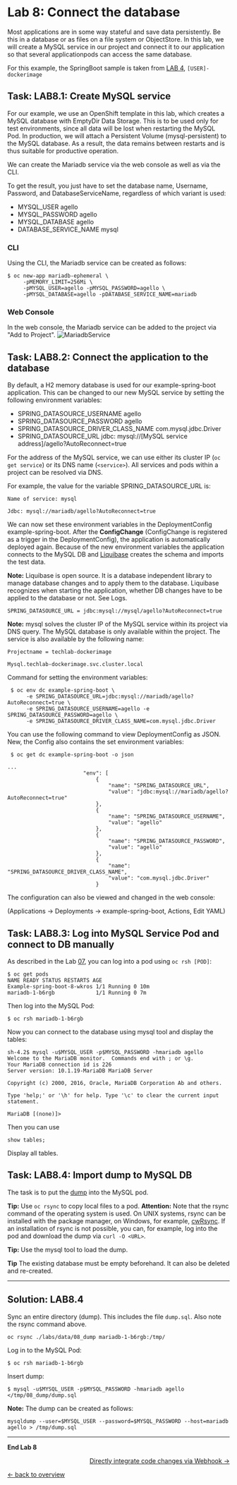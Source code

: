 # Lab 8: Connect the database

Most applications are in some way stateful and save data persistently. Be this in a database or as files on a file system or ObjectStore. In this lab, we will create a MySQL service in our project and connect it to our application so that several applicationpods can access the same database.

For this example, the SpringBoot sample is taken from [LAB 4](04_deploy_dockerimage.md), `[USER]-dockerimage`

## Task: LAB8.1: Create MySQL service

For our example, we use an OpenShift template in this lab, which creates a MySQL database with EmptyDir Data Storage. This is to be used only for test environments, since all data will be lost when restarting the MySQL Pod. In production, we will attach a Persistent Volume (mysql-persistent) to the MySQL database. As a result, the data remains between restarts and is thus suitable for productive operation.

We can create the Mariadb service via the web console as well as via the CLI.

To get the result, you just have to set the database name, Username, Password, and DatabaseServiceName, regardless of which variant is used:

- MYSQL_USER agello
- MYSQL_PASSWORD agello
- MYSQL_DATABASE agello
- DATABASE_SERVICE_NAME mysql

### CLI

Using the CLI, the Mariadb service can be created as follows:

```
$ oc new-app mariadb-ephemeral \
     -pMEMORY_LIMIT=256Mi \
     -pMYSQL_USER=agello -pMYSQL_PASSWORD=agello \
     -pMYSQL_DATABASE=agello -pDATABASE_SERVICE_NAME=mariadb
```

### Web Console

In the web console, the Mariadb service can be added to the project via "Add to Project".
![MariadbService](../images/lab_8_addmysql_service.png)


## Task: LAB8.2: Connect the application to the database

By default, a H2 memory database is used for our example-spring-boot application. This can be changed to our new MySQL service by setting the following environment variables:

- SPRING_DATASOURCE_USERNAME agello
- SPRING_DATASOURCE_PASSWORD agello
- SPRING_DATASOURCE_DRIVER_CLASS_NAME com.mysql.jdbc.Driver
- SPRING_DATASOURCE_URL jdbc: mysql://[MySQL service address]/agello?AutoReconnect=true

For the address of the MySQL service, we can use either its cluster IP (`oc get service`) or its DNS name (`<service>`). All services and pods within a project can be resolved via DNS.

For example, the value for the variable SPRING_DATASOURCE_URL is:
```
Name of service: mysql

Jdbc: mysql://mariadb/agello?AutoReconnect=true
```

We can now set these environment variables in the DeploymentConfig example-spring-boot. After the **ConfigChange** (ConfigChange is registered as a trigger in the DeploymentConfig), the application is automatically deployed again. Because of the new environment variables the application connects to the MySQL DB and [Liquibase](http://www.liquibase.org/) creates the schema and imports the test data.

**Note:** Liquibase is open source. It is a database independent library to manage database changes and to apply them to the database. Liquibase recognizes when starting the application, whether DB changes have to be applied to the database or not. See Logs.


```
SPRING_DATASOURCE_URL = jdbc:mysql://mysql/agello?AutoReconnect=true
```

**Note:** mysql solves the cluster IP of the MySQL service within its project via DNS query. The MySQL database is only available within the project. The service is also available by the following name:

```
Projectname = techlab-dockerimage

Mysql.techlab-dockerimage.svc.cluster.local
```

Command for setting the environment variables:
```
 $ oc env dc example-spring-boot \
      -e SPRING_DATASOURCE_URL=jdbc:mysql://mariadb/agello?AutoReconnect=true \
      -e SPRING_DATASOURCE_USERNAME=agello -e SPRING_DATASOURCE_PASSWORD=agello \
      -e SPRING_DATASOURCE_DRIVER_CLASS_NAME=com.mysql.jdbc.Driver
```

You can use the following command to view DeploymentConfig as JSON. New, the Config also contains the set environment variables:

```
 $ oc get dc example-spring-boot -o json
```

```
...
                        "env": [
                            {
                                "name": "SPRING_DATASOURCE_URL",
                                "value": "jdbc:mysql://mariadb/agello?AutoReconnect=true"
                            },
                            {
                                "name": "SPRING_DATASOURCE_USERNAME",
                                "value": "agello"
                            },
                            {
                                "name": "SPRING_DATASOURCE_PASSWORD",
                                "value": "agello"
                            },
                            {
                                "name": "SPRING_DATASOURCE_DRIVER_CLASS_NAME",
                                "value": "com.mysql.jdbc.Driver"
                            }
```

The configuration can also be viewed and changed in the web console:

(Applications → Deployments → example-spring-boot, Actions, Edit YAML)

## Task: LAB8.3: Log into MySQL Service Pod and connect to DB manually

As described in the Lab [07](07_troubleshooting_ops.md), you can log into a pod using `oc rsh [POD]`:
```
$ oc get pods
NAME READY STATUS RESTARTS AGE
Example-spring-boot-8-wkros 1/1 Running 0 10m
mariadb-1-b6rgb             1/1 Running 0 7m

```

Then log into the MySQL Pod:
```
$ oc rsh mariadb-1-b6rgb
```

Now you can connect to the database using mysql tool and display the tables:
```
sh-4.2$ mysql -u$MYSQL_USER -p$MYSQL_PASSWORD -hmariadb agello
Welcome to the MariaDB monitor.  Commands end with ; or \g.
Your MariaDB connection id is 226
Server version: 10.1.19-MariaDB MariaDB Server

Copyright (c) 2000, 2016, Oracle, MariaDB Corporation Ab and others.

Type 'help;' or '\h' for help. Type '\c' to clear the current input statement.

MariaDB [(none)]> 

```

Then you can use

```
show tables;
```

Display all tables.


## Task: LAB8.4: Import dump to MySQL DB

The task is to put the [dump](https://raw.githubusercontent.com/agello/techlab/lab-3.3/labs/data/08_dump/dump.sql) into the MySQL pod.


**Tip:** Use `oc rsync` to copy local files to a pod. **Attention:** Note that the rsync command of the operating system is used. On UNIX systems, rsync can be installed with the package manager, on Windows, for example, [cwRsync](https://www.itefix.net/cwrsync). If an installation of rsync is not possible, you can, for example, log into the pod and download the dump via `curl -O <URL>`.

**Tip:** Use the mysql tool to load the dump.

**Tip** The existing database must be empty beforehand. It can also be deleted and re-created.


---

## Solution: LAB8.4

Sync an entire directory (dump). This includes the file `dump.sql`. Also note the rsync command above.

```
oc rsync ./labs/data/08_dump mariadb-1-b6rgb:/tmp/
```

Log in to the MySQL Pod:

```
$ oc rsh mariadb-1-b6rgb
```

Insert dump:

```
$ mysql -u$MYSQL_USER -p$MYSQL_PASSWORD -hmariadb agello </tmp/08_dump/dump.sql
```

**Note:** The dump can be created as follows:

```
mysqldump --user=$MYSQL_USER --password=$MYSQL_PASSWORD --host=mariadb agello > /tmp/dump.sql
```


---

**End Lab 8**

<p width = "100px" align = "right"> <a href="09_dockerbuild_webhook.md"> Directly integrate code changes via Webhook → </a> </p>


[← back to overview](../README.md)
